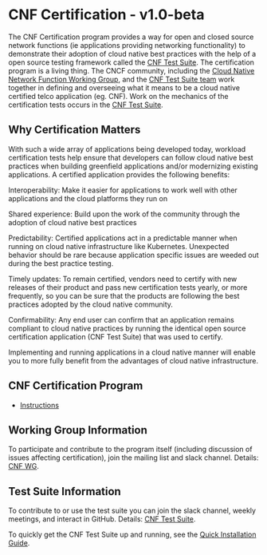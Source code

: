 # CNF Certification - v1.0-beta

The CNF Certification program provides a way for open and closed source network functions (ie applications providing networking functionality) to demonstrate their adoption of cloud native best practices with the help of a open source testing framework called the [CNF Test Suite](https://github.com/cncf/cnf-testsuite). The certification program is a living thing. The CNCF community, including the [Cloud Native Network Function Working Group](https://github.com/cncf/cnf-wg/blob/main/README.md), and the [CNF Test Suite team](https://github.com/cncf/cnf-testsuite) work together in defining and overseeing what it means to be a cloud native certified telco application (eg. CNF). Work on the mechanics of the certification tests occurs in the [CNF Test Suite](https://github.com/cncf/cnf-testsuite).

## Why Certification Matters

With such a wide array of applications being developed today, workload certification tests help ensure that developers can follow cloud native best practices when building greenfield applications and/or modernizing existing applications. A certified application provides the following benefits:

Interoperability: Make it easier for applications to work well with other applications and the cloud platforms they run on

Shared experience: Build upon the work of the community through the adoption of cloud native best practices

Predictability: Certified applications act in a predictable manner when running on cloud native infrastructure like Kubernetes. Unexpected behavior should be rare because application specific issues are weeded out during the best practice testing.

Timely updates: To remain certified, vendors need to certify with new releases of their product and pass new certification tests yearly, or more frequently, so you can be sure that the products are following the best practices adopted by the cloud native community.

Confirmability: Any end user can confirm that an application remains compliant to cloud native practices by running the identical open source certification application (CNF Test Suite) that was used to certify.

Implementing and running applications in a cloud native manner will enable you to more fully benefit from the advantages of cloud native infrastructure.

## CNF Certification Program

- [Instructions](instructions.md)

## Working Group Information

To participate and contribute to the program itself (including discussion of issues affecting certification), join the mailing list and
slack channel. Details: [CNF WG](https://github.com/cncf/cnf-wg/blob/main/README.md).

## Test Suite Information

To contribute to or use the test suite you can join the slack channel, weekly meetings, and interact in GitHub. Details: [CNF Test Suite](https://github.com/cncf/cnf-testsuite#cnf-test-suite).

To quickly get the CNF Test Suite up and running, see the [Quick Installation Guide](https://github.com/cncf/cnf-testsuite#installation-and-usage). 

